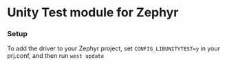# Unity Test module for Zephyr

### Setup
To add the driver to your Zephyr project, set `CONFIG_LIBUNITYTEST=y` in your prj.conf, and then run `west update`
